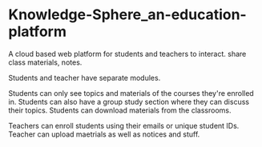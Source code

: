 # Knowledge-Sphere_an-education-platform
A cloud based web platform for students and teachers to interact. share class materials, notes. 

Students and teacher have separate modules. 

Students can only see topics and materials of the courses they're enrolled in. Students can also have a group study section where they can discuss their topics. Students can download materials from the classrooms.

Teachers can enroll students using their emails or unique student IDs. Teacher can upload maetrials as well as notices and stuff. 
